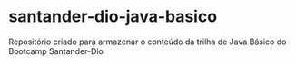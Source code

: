 # santander-dio-java-basico
Repositório criado para armazenar o conteúdo da trilha de Java Básico do Bootcamp Santander-Dio
